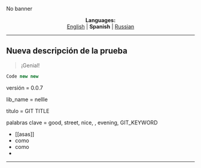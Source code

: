 No banner
<p align="center"><b>Languages:</b><br /><a href="https://github.com/markolofsen/nellle/blob/master/README.md">English</a> | <b>Spanish</b> | <a href="https://github.com/markolofsen/nellle/blob/master/README_ru.md">Russian</a></p>

---

## Nueva descripción de la prueba

> ¡Genial!

```javascript
Code new new
```

versión = 0.0.7

lib_name = nellle

título = GIT TITLE

palabras clave = good, street, nice, , evening, GIT_KEYWORD

* [[asas]]
* como
* como
*

---

